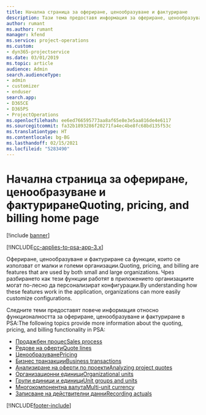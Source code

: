 ```yaml
---
title: Начална страница за офериране, ценообразуване и фактуриране
description: Тази тема предоставя информация за офериране, ценообразуване и фактуриране.
author: rumant
ms.author: rumant
manager: kfend
ms.service: project-operations
ms.custom:
- dyn365-projectservice
ms.date: 03/01/2019
ms.topic: article
audience: Admin
search.audienceType:
- admin
- customizer
- enduser
search.app:
- D365CE
- D365PS
- ProjectOperations
ms.openlocfilehash: ee6ed766595773aa8af65e8e3e5aa816de4e6117
ms.sourcegitcommit: fa32b1893286f20271fa4ec4be8fc68bd135f53c
ms.translationtype: HT
ms.contentlocale: bg-BG
ms.lasthandoff: 02/15/2021
ms.locfileid: "5283490"
---
```

# <a name="quoting-pricing-and-billing-home-page"></a><span data-ttu-id="b9762-103">Начална страница за офериране, ценообразуване и фактуриране</span><span class="sxs-lookup"><span data-stu-id="b9762-103">Quoting, pricing, and billing home page</span></span>

[!include [banner](../includes/psa-now-project-operations.md)]

[!INCLUDE[cc-applies-to-psa-app-3.x](../includes/cc-applies-to-psa-app-3x.md)]

<span data-ttu-id="b9762-104">Офериране, ценообразуване и фактуриране са функции, които се използват от малки и големи организации.</span><span class="sxs-lookup"><span data-stu-id="b9762-104">Quoting, pricing, and billing are features that are used by both small and large organizations.</span></span> <span data-ttu-id="b9762-105">Чрез разбирането как тези функции работят в приложението организациите могат по-лесно да персонализират конфигурации.</span><span class="sxs-lookup"><span data-stu-id="b9762-105">By understanding how these features work in the application, organizations can more easily customize configurations.</span></span>

<span data-ttu-id="b9762-106">Следните теми предоставят повече информация относно функционалността за офериране, ценообразуване и фактуриране в PSA:</span><span class="sxs-lookup"><span data-stu-id="b9762-106">The following topics provide more information about the quoting, pricing, and billing functionality in PSA:</span></span>

- [<span data-ttu-id="b9762-107">Продажбен процес</span><span class="sxs-lookup"><span data-stu-id="b9762-107">Sales process</span></span>](basic-sales-process.md)
- [<span data-ttu-id="b9762-108">Редове на оферти</span><span class="sxs-lookup"><span data-stu-id="b9762-108">Quote lines</span></span>](basic-quote-lines.md)
- [<span data-ttu-id="b9762-109">Ценообразуване</span><span class="sxs-lookup"><span data-stu-id="b9762-109">Pricing</span></span>](basic-pricing.md)
- [<span data-ttu-id="b9762-110">Бизнес транзакции</span><span class="sxs-lookup"><span data-stu-id="b9762-110">Business transactions</span></span>](basic-business-transactions.md)
- [<span data-ttu-id="b9762-111">Анализиране на оферти по проекти</span><span class="sxs-lookup"><span data-stu-id="b9762-111">Analyzing project quotes</span></span>](basic-analyzing-quotes.md)
- [<span data-ttu-id="b9762-112">Организационни единици</span><span class="sxs-lookup"><span data-stu-id="b9762-112">Organizational units</span></span>](advanced-organizational.md)
- [<span data-ttu-id="b9762-113">Групи единици и единици</span><span class="sxs-lookup"><span data-stu-id="b9762-113">Unit groups and units</span></span>](advanced-units.md)
- [<span data-ttu-id="b9762-114">Многокомпонентна валута</span><span class="sxs-lookup"><span data-stu-id="b9762-114">Multi-unit currency</span></span>](advanced-currency.md)
- [<span data-ttu-id="b9762-115">Записване на действителни данни</span><span class="sxs-lookup"><span data-stu-id="b9762-115">Recording actuals</span></span>](advanced-actuals.md)


[!INCLUDE[footer-include](../includes/footer-banner.md)]